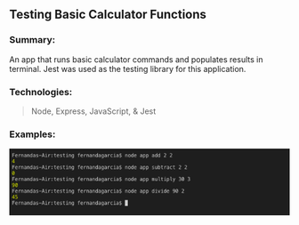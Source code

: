 ## Testing Basic Calculator Functions

### Summary:
An app that runs basic calculator commands and populates results in terminal. Jest was used as the testing library for this application. 

### Technologies:
  >Node,
  >Express,
  >JavaScript, &
  >Jest

### Examples: 
![](images/img1.png)


